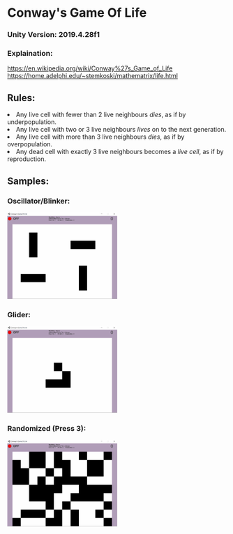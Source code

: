 # Conway's Game Of Life

### Unity Version: 2019.4.28f1
### Explaination: 
https://en.wikipedia.org/wiki/Conway%27s_Game_of_Life </br>
https://home.adelphi.edu/~stemkoski/mathematrix/life.html

## Rules:
<li>Any live cell with fewer than 2 live neighbours <i>dies</i>, as if by underpopulation.</li>
<li>Any live cell with two or 3 live neighbours <i>lives</i> on to the next generation.</li>
<li>Any live cell with more than 3 live neighbours <i>dies</i>, as if by overpopulation.</li>
<li>Any dead cell with exactly 3 live neighbours becomes a <i>live cell</i>, as if by reproduction.</li>

## Samples:
### Oscillator/Blinker:
<img src = "Samples/Sample1.gif" width= 50% />

### Glider:
<img src = "Samples/Sample2.gif" width= 50% />

### Randomized (Press 3):
<img src = "Samples/Sample3.gif" width= 50% />
